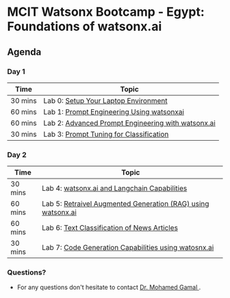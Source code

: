 # MCIT Watsonx Bootcamp - Egypt: Foundations of watsonx.ai 

## Agenda

### Day 1

| **Time**        | **Topic**                                                                                                                             |
|-----------------|---------------------------------------------------------------------------------------------------------------------------------------|
| 30 mins  | Lab 0: [Setup Your Laptop Environment](./self-guided-labs/Day-1/lab-0-laptop-environment-setup)                                     |  
| 60 mins  | Lab 1: [Prompt Engineering Using watsonxai](./self-guided-labs/Day-1/lab-01-Prompt-engineering-using-watsonxai-Prompt-Builder)                                     |
| 60 mins  | Lab 2: [Advanced Prompt Engineering with watsonx.ai](./self-guided-labs/Day-1/lab-02-Advanced-Prompt-Engineering-with-watsonx-ai)                         |  
| 30 mins  | Lab 3: [Prompt Tuning for Classification](./self-guided-labs/Day-1/lab-03-Prompt-Tuning-for-Classification  ) |                 | 

### Day 2

| **Time**        | **Topic**                                                                                                                             |
|-----------------|---------------------------------------------------------------------------------------------------------------------------------------|
| 30 mins  | Lab 4: [watsonx.ai and Langchain Capabilities](./self-guided-labs/Day-2/lab-04-watsonxai-and-Langchain-Capabilities)                                     |  
| 60 mins  | Lab 5: [Retraivel Augmented Generation (RAG) using watsonx.ai](./self-guided-labs/Day-2/lab-05-Retrieval-Augmented-Generation-RAG-usecase-using-watsonxai )      |  
| 60 mins  | Lab 6: [Text Classification of News Articles](./self-guided-labs/Day-2/lab-06-Text-Classification-Using-watsonai)             |
| 30 mins  | Lab 7: [Code Generation Capabilities using watosnx.ai](./self-guided-labs/Day-2/lab-07-Code-Generation-Capabilities-watsonxai )             |


### Questions?
- For any questions don't hesitate to contact [Dr. Mohamed Gamal ](mailto:mohamed.gamal@ibm.com).

